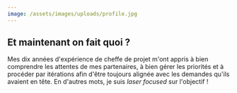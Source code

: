 ```yaml
---
image: /assets/images/uploads/profile.jpg
---
```

## Et maintenant on fait quoi ?

Mes dix années d'expérience de cheffe de projet m'ont appris à bien comprendre les attentes de mes partenaires, à bien gérer les priorités et à procéder par itérations afin d'être toujours alignée avec les demandes qu'ils avaient en tête. En d'autres mots, je suis _laser focused_ sur l'objectif !